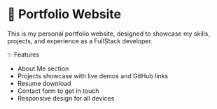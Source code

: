 # 📁 Portfolio Website

This is my personal portfolio website, designed to showcase my skills, projects, and experience as a FullStack developer.

 ✨ Features
- About Me section
- Projects showcase with live demos and GitHub links
- Resume download
- Contact form to get in touch
- Responsive design for all devices

